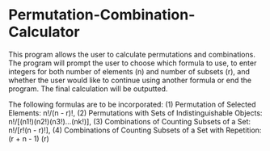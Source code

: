 # Permutation-Combination-Calculator
This program allows the user to calculate permutations and combinations. The program will prompt the user to choose which formula to use, to enter integers for both number of elements (n) and number of subsets (r), and whether the user would like to continue using another formula or end the program. The final calculation will be outputted. 

The following formulas are to be incorporated:
  (1) Permutation of Selected Elements: n!/(n - r)!, 
  (2) Permutations with Sets of Indistinguishable Objects: n!/[(n1!)(n2!)(n3!)...(nk!)], 
  (3) Combinations of Counting Subsets of a Set: n!/[r!(n - r)!], 
  (4) Combinations of Counting Subsets of a Set with Repetition: 
        (r + n - 1) 
            (r)
